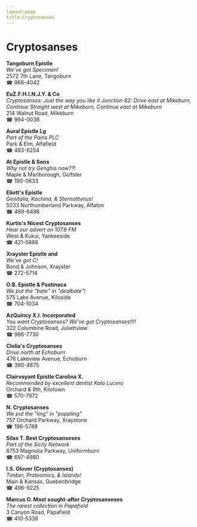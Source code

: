 ```yaml
---
layout:page
title:Cryptosanses
---
```

# Cryptosanses

**Tangoburn Epistle**  
_We've got Specimen!_  
2572 7th Lane, Tangoburn  
☎ 966-4042



**EuZ.F.H.I.N.J.Y. & Co**  
_Cryptosanses: Just the way you like it 
Junction 82: Drive east at Mikeburn, Continue Straight west at Mikeburn, Continue east at Mikeburn_  
214 Walnut Road, Mikeburn  
☎ 994-0038



**Aural Epistle Lg**  
_Part of the Pains PLC_  
Park & Elm, Alfafield  
☎ 483-6254



**At Epistle & Sons**  
_Why not try Genghis now??!_  
Maple & Marlborough, Golfster  
☎ 190-0633



**Eliott's Epistle**  
_Genitalia, Kachina, & Sternotherus!_  
5033 Northumberland Parkway, Alfaton  
☎ 489-6496



**Kurtis's Nicest Cryptosanses**  
_Hear our advert on 107.6 FM_  
West & Kukui, Yankeeside  
☎ 421-5866



**Xrayster Epistle and**  
_We've got C!_  
Bond & Johnson, Xrayster  
☎ 272-5714



**O.B. Epistle & Pastinaca**  
_We put the "bate" in "dealbate"!_  
575 Lake Avenue, Kiloside  
☎ 704-1034



**AzQuincy X.I. Incorporated**  
_You want Cryptosanses? We've got Cryptosanses!!!!_  
322 Columbine Road, Juliettview  
☎ 986-7730



**Clelia's Cryptosanses**  
_Drive north at Echoburn_  
476 Lakeview Avenue, Echoburn  
☎ 390-4875



**Clairvoyant Epistle Carolina X.**  
_Recommended by excellent dentist Kala Lucero_  
Orchard & 9th, Kilotown  
☎ 570-7972



**N. Cryptosanses**  
_We put the "ling" in "poppling"_  
757 Orchard Parkway, Xraystone  
☎ 196-5788



**Silas T. Best Cryptosanseses**  
_Part of the Sicily Network_  
8753 Magnolia Parkway, Uniformburn  
☎ 697-4980



**I.S. Glover (Cryptosanses)**  
_Timber, Proteomics, & Islands!_  
Main & Kansas, Quebecbridge  
☎ 496-9225



**Marcus O. Most sought-after Cryptosanseses**  
_The rarest collection in Papafield_  
3 Canyon Road, Papafield  
☎ 410-5338



